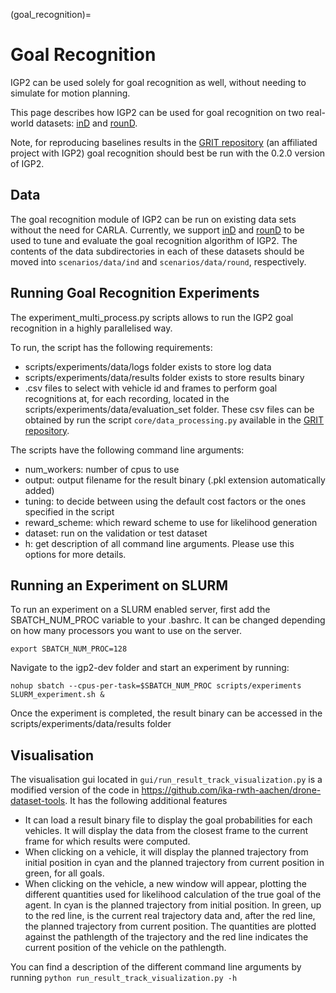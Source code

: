 (goal_recognition)=
# Goal Recognition

IGP2 can be used solely for goal recognition as well, without needing to simulate for motion planning. 

This page describes how IGP2 can be used for goal recognition on two real-world datasets: [inD](https://www.ind-dataset.com/) and [rounD](https://www.round-dataset.com/).

Note, for reproducing baselines results in the [GRIT repository](https://github.com/uoe-agents/GRIT) (an affiliated project with IGP2) goal recognition should best be run with the 0.2.0 version of IGP2.

## Data
The goal recognition module of IGP2 can be run on existing data sets without the need for CARLA.
Currently, we support [inD](https://www.ind-dataset.com/) and [rounD](https://www.round-dataset.com/) to be used to tune and evaluate the goal recognition algorithm of IGP2.
The contents of the data subdirectories in each of these datasets should be moved into `scenarios/data/ind` and `scenarios/data/round`, respectively.

## Running Goal Recognition Experiments

The experiment_multi_process.py scripts allows to run the IGP2 goal recognition in a highly parallelised way.

To run, the script has the following requirements:
- scripts/experiments/data/logs folder exists to store log data
- scripts/experiments/data/results folder exists to store results binary
- .csv files to select with vehicle id and frames to perform goal recognitions at, for each recording, located in the scripts/experiments/data/evaluation_set folder. These csv files can be obtained by run the script `core/data_processing.py` available in the [GRIT repository](https://github.com/uoe-agents/GRIT).

The scripts have the following command line arguments:
- num_workers: number of cpus to use
- output: output filename for the result binary (.pkl extension automatically added)
- tuning: to decide between using the default cost factors or the ones specified in the script
- reward_scheme: which reward scheme to use for likelihood generation
- dataset: run on the validation or test dataset
- h: get description of all command line arguments. Please use this options for more details.

## Running an Experiment on SLURM
To run an experiment on a SLURM enabled server, first add the SBATCH_NUM_PROC variable to your .bashrc. It can be changed depending on how many processors you want to use on the server.

`export SBATCH_NUM_PROC=128`

Navigate to the igp2-dev folder and start an experiment by running:

`nohup sbatch --cpus-per-task=$SBATCH_NUM_PROC scripts/experiments SLURM_experiment.sh &`

Once the experiment is completed, the result binary can be accessed in the scripts/experiments/data/results folder

## Visualisation
The visualisation gui located in ```gui/run_result_track_visualization.py``` is a modified version of the code in https://github.com/ika-rwth-aachen/drone-dataset-tools. It has the following additional features

- It can load a result binary file to display the goal probabilities for each vehicles. It will display the data from the closest frame to the current frame for which results were computed.
- When clicking on a vehicle, it will display the planned trajectory from initial position in cyan and the planned trajectory from current position in green, for all goals.
- When clicking on the vehicle, a new window will appear, plotting the different quantities used for likelihood calculation of the true goal of the agent. In cyan is the planned trajectory from initial position. In green, up to the red line, is the current real trajectory data and, after the red line, the planned trajectory from current position. The quantities are plotted against the pathlength of the trajectory and the red line indicates the current position of the vehicle on the pathlength.

You can find a description of the different command line arguments by running `python run_result_track_visualization.py -h`
